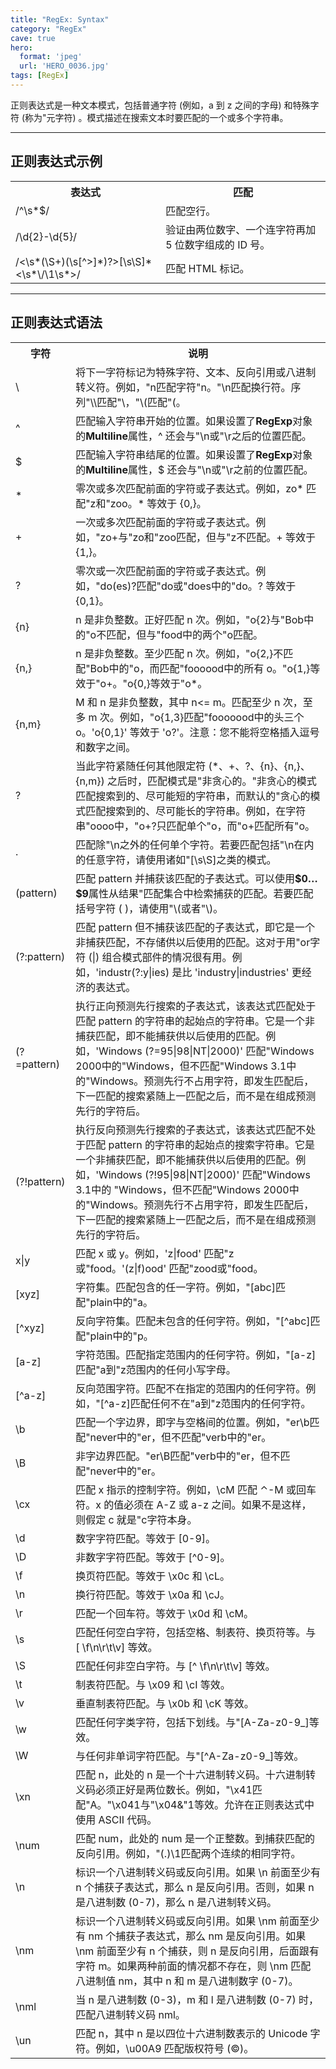 ```yaml
---
title: "RegEx: Syntax"
category: "RegEx"
cave: true
hero:
  format: 'jpeg'
  url: 'HERO_0036.jpg'
tags: [RegEx]
---
```

<p>正则表达式是一种文本模式，包括普通字符 (例如，a 到 z 之间的字母) 和特殊字符 (称为"元字符) 。模式描述在搜索文本时要匹配的一个或多个字符串。</p>

<hr>

<h2 id="toc_1">正则表达式示例</h2>

<table>
<tr>
<th>表达式</th>
<th>匹配</th>
</tr>
<tr>
<td>/^\s*$/</td>
<td>匹配空行。</td>
</tr>
<tr>
<td>/\d{2}-\d{5}/</td>
<td>验证由两位数字、一个连字符再加 5 位数字组成的 ID 号。</td>
</tr>
<tr>
<td>/<\s*(\S+)(\s[^>]*)?>[\s\S]*<\s*\/\1\s*>/</td>
<td>匹配 HTML 标记。</td>
</tr>
</table>

<hr>

<h2 id="toc_2">正则表达式语法</h2>

<table>
<tr>
<th>字符</th>
<th>说明</th>
</tr>
<tr><td>\</td><td>将下一字符标记为特殊字符、文本、反向引用或八进制转义符。例如，"n匹配字符"n。"\n匹配换行符。序列"\\匹配"\，"\(匹配"(。</td></tr><tr><td>^</td><td>匹配输入字符串开始的位置。如果设置了<b>RegExp</b>对象的<b>Multiline</b>属性，^ 还会与"\n或"\r之后的位置匹配。</td></tr><tr><td>$</td><td>匹配输入字符串结尾的位置。如果设置了<b>RegExp</b>对象的<b>Multiline</b>属性，$ 还会与"\n或"\r之前的位置匹配。</td></tr><tr><td>*</td><td>零次或多次匹配前面的字符或子表达式。例如，zo* 匹配"z和"zoo。* 等效于 {0,}。</td></tr><tr><td>+</td><td>一次或多次匹配前面的字符或子表达式。例如，"zo+与"zo和"zoo匹配，但与"z不匹配。+ 等效于 {1,}。</td></tr><tr><td>?</td><td>零次或一次匹配前面的字符或子表达式。例如，"do(es)?匹配"do或"does中的"do。? 等效于 {0,1}。</td></tr><tr><td>{n}</td><td> n 是非负整数。正好匹配 n 次。例如，"o{2}与"Bob中的"o不匹配，但与"food中的两个"o匹配。</td></tr><tr><td>{n,}</td><td> n 是非负整数。至少匹配 n 次。例如，"o{2,}不匹配"Bob中的"o，而匹配"foooood中的所有 o。"o{1,}等效于"o+。"o{0,}等效于"o*。</td></tr><tr><td>{n,m}</td><td> M 和 n 是非负整数，其中 n<= m。匹配至少 n 次，至多 m 次。例如，"o{1,3}匹配"fooooood中的头三个 o。'o{0,1}' 等效于 'o?'。注意：您不能将空格插入逗号和数字之间。</td></tr><tr><td>?</td><td>当此字符紧随任何其他限定符 (*、+、?、{n}、{n,}、{n,m}) 之后时，匹配模式是"非贪心的。"非贪心的模式匹配搜索到的、尽可能短的字符串，而默认的"贪心的模式匹配搜索到的、尽可能长的字符串。例如，在字符串"oooo中，"o+?只匹配单个"o，而"o+匹配所有"o。</td></tr><tr><td>.</td><td>匹配除"\n之外的任何单个字符。若要匹配包括"\n在内的任意字符，请使用诸如"[\s\S]之类的模式。</td></tr><tr><td>(pattern)</td><td>匹配 pattern 并捕获该匹配的子表达式。可以使用<b>$0…$9</b>属性从结果"匹配集合中检索捕获的匹配。若要匹配括号字符 ( )，请使用"\(或者"\)。</td></tr><tr><td>(?:pattern)</td><td>匹配 pattern 但不捕获该匹配的子表达式，即它是一个非捕获匹配，不存储供以后使用的匹配。这对于用"or字符 (|) 组合模式部件的情况很有用。例如，'industr(?:y|ies) 是比 'industry|industries' 更经济的表达式。</td></tr><tr><td>(?=pattern)</td><td>执行正向预测先行搜索的子表达式，该表达式匹配处于匹配 pattern 的字符串的起始点的字符串。它是一个非捕获匹配，即不能捕获供以后使用的匹配。例如，'Windows (?=95|98|NT|2000)' 匹配"Windows 2000中的"Windows，但不匹配"Windows 3.1中的"Windows。预测先行不占用字符，即发生匹配后，下一匹配的搜索紧随上一匹配之后，而不是在组成预测先行的字符后。</td></tr><tr><td>(?!pattern)</td><td>执行反向预测先行搜索的子表达式，该表达式匹配不处于匹配 pattern 的字符串的起始点的搜索字符串。它是一个非捕获匹配，即不能捕获供以后使用的匹配。例如，'Windows (?!95|98|NT|2000)' 匹配"Windows 3.1中的 "Windows，但不匹配"Windows 2000中的"Windows。预测先行不占用字符，即发生匹配后，下一匹配的搜索紧随上一匹配之后，而不是在组成预测先行的字符后。</td></tr><tr><td> x|y</td><td>匹配 x 或 y。例如，'z|food' 匹配"z或"food。'(z|f)ood' 匹配"zood或"food。 </td></tr><tr><td>[xyz]</td><td>字符集。匹配包含的任一字符。例如，"[abc]匹配"plain中的"a。 </td></tr><tr><td>[^xyz]</td><td>反向字符集。匹配未包含的任何字符。例如，"[^abc]匹配"plain中的"p。 </td></tr><tr><td>[a-z]</td><td>字符范围。匹配指定范围内的任何字符。例如，"[a-z]匹配"a到"z范围内的任何小写字母。 </td></tr><tr><td>[^a-z]</td><td>反向范围字符。匹配不在指定的范围内的任何字符。例如，"[^a-z]匹配任何不在"a到"z范围内的任何字符。 </td></tr><tr><td>\b</td><td>匹配一个字边界，即字与空格间的位置。例如，"er\b匹配"never中的"er，但不匹配"verb中的"er。 </td></tr><tr><td>\B</td><td>非字边界匹配。"er\B匹配"verb中的"er，但不匹配"never中的"er。 </td></tr><tr><td>\cx</td><td>匹配 x 指示的控制字符。例如，\cM 匹配 ⌃-M 或回车符。x 的值必须在 A-Z 或 a-z 之间。如果不是这样，则假定 c 就是"c字符本身。 </td></tr><tr><td>\d</td><td>数字字符匹配。等效于 [0-9]。 </td></tr><tr><td>\D</td><td>非数字字符匹配。等效于 [^0-9]。 </td></tr><tr><td>\f</td><td>换页符匹配。等效于 \x0c 和 \cL。</td></tr><tr><td>\n</td><td>换行符匹配。等效于 \x0a 和 \cJ。</td></tr><tr><td>\r</td><td>匹配一个回车符。等效于 \x0d 和 \cM。</td></tr><tr><td>\s</td><td>匹配任何空白字符，包括空格、制表符、换页符等。与 [ \f\n\r\t\v] 等效。</td></tr><tr><td>\S</td><td>匹配任何非空白字符。与 [^ \f\n\r\t\v] 等效。 </td></tr><tr><td>\t</td><td>制表符匹配。与 \x09 和 \cI 等效。</td></tr><tr><td>\v</td><td>垂直制表符匹配。与 \x0b 和 \cK 等效。</td></tr><tr><td>\w</td><td>匹配任何字类字符，包括下划线。与"[A-Za-z0-9_]等效。 </td></tr><tr><td>\W</td><td>与任何非单词字符匹配。与"[^A-Za-z0-9_]等效。 </td></tr><tr><td>\xn</td><td>匹配 n，此处的 n 是一个十六进制转义码。十六进制转义码必须正好是两位数长。例如，"\x41匹配"A。"\x041与"\x04&amp;"1等效。允许在正则表达式中使用 ASCII 代码。</td></tr><tr><td>\num</td><td>匹配 num，此处的 num 是一个正整数。到捕获匹配的反向引用。例如，"(.)\1匹配两个连续的相同字符。 </td></tr><tr><td>\n</td><td>标识一个八进制转义码或反向引用。如果 \n 前面至少有 n 个捕获子表达式，那么 n 是反向引用。否则，如果 n 是八进制数 (0-7)，那么 n 是八进制转义码。</td></tr><tr><td>\nm</td><td>标识一个八进制转义码或反向引用。如果 \nm 前面至少有 nm 个捕获子表达式，那么 nm 是反向引用。如果 \nm 前面至少有 n 个捕获，则 n 是反向引用，后面跟有字符 m。如果两种前面的情况都不存在，则 \nm 匹配八进制值 nm，其中 n 和 m 是八进制数字 (0-7)。</td></tr><tr><td>\<span class="parameter">nml</span></td><td>当 n 是八进制数 (0-3)，m 和 l 是八进制数 (0-7) 时，匹配八进制转义码 nml。</td></tr><tr><td>\un</td><td>匹配 n，其中 n 是以四位十六进制数表示的 Unicode 字符。例如，\u00A9 匹配版权符号 (©)。</td></tr></table>




